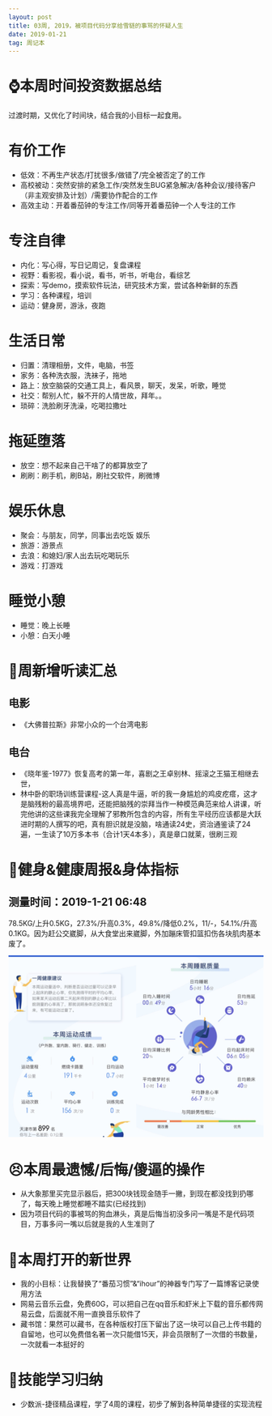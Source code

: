 ```yaml
---
layout: post
title: 03周, 2019，被项目代码分享给雪链的事骂的怀疑人生
date: 2019-01-21
tag: 周记本
---
```


# ⌚️本周时间投资数据总结
过渡时期，又优化了时间块，结合我的小目标一起食用。

# 有价工作
- 低效：不再生产状态/打扰很多/做错了/完全被否定了的工作
- 高校被动：突然安排的紧急工作/突然发生BUG紧急解决/各种会议/接待客户（非主观安排及计划）/需要协作配合的工作
- 高效主动：开着番茄钟的专注工作/同等开着番茄钟一个人专注的工作
# 专注自律
- 内化：写心得，写日记周记，复盘课程
- 视野：看影视，看小说，看书，听书，听电台，看综艺
- 探索：写demo，摸索软件玩法，研究技术方案，尝试各种新鲜的东西
- 学习：各种课程，培训
- 运动：健身房，游泳，夜跑
# 生活日常
- 归置：清理相册，文件，电脑，书签
- 家务：各种洗衣服，洗袜子，拖地
- 路上：放空脑袋的交通工具上，看风景，聊天，发呆，听歌，睡觉
- 社交：帮别人忙，躲不开的人情世故，拜年。。
- 琐碎：洗脸刷牙洗澡，吃喝拉撒吐
# 拖延堕落
- 放空：想不起来自己干啥了的都算放空了
- 刷刷：刷手机，刷B站，刷社交软件，刷微博
# 娱乐休息
- 聚会：与朋友，同学，同事出去吃饭 娱乐
- 旅游：游景点
- 去浪：和媳妇/家人出去玩吃喝玩乐
- 游戏：打游戏
# 睡觉小憩
- 睡觉：晚上长睡
- 小憩：白天小睡

# 📖周新增听读汇总

## 电影
- 《大佛普拉斯》非常小众的一个台湾电影

## 电台
- 《晓年鉴-1977》恢复高考的第一年，喜剧之王卓别林、摇滚之王猫王相继去世，
- 林中卧的职场训练营课程-这人真是牛逼，听的我一身尴尬的鸡皮疙瘩，这才是脑残粉的最高境界吧，还能把脑残的崇拜当作一种模范典范来给人讲课，听完他讲的这些课我完全理解了邪教所包含的内容，所有生平经历应该都是大跃进时期的人撰写的吧，真有胆识就是没脑，啥通读24史，资治通鉴读了24遍，一生读了10万多本书（合计1天4本多），真是章口就莱，很刷三观

# 👊健身&健康周报&身体指标

## 测量时间：2019-1-21 06:48
78.5KG/上升0.5KG，27.3%/升高0.3%，49.8%/降低0.2%，11/-，54.1%/升高0.1KG。因为赶公交崴脚，从大食堂出来崴脚，外加蹦床管扣篮扣伤各块肌肉基本废了。

![身体指标](/images/pic/week1903_1.jpg)

# 😣本周最遗憾/后悔/傻逼的操作

- 从大象那里买完显示器后，把300块钱现金随手一撇，到现在都没找到扔哪了，每天晚上睡觉都睡不踏实(已经找到)
- 因为项目代码的事被骂的狗血淋头，真是后悔当初没多问一嘴是不是代码项目，万事多问一嘴以后就是我的人生准则了

# 🦖本周打开的新世界

- 我的小目标：让我替换了“番茄习惯”&“ihour”的神器专门写了一篇博客记录使用方法
- 网易云音乐云盘，免费60G，可以把自己在qq音乐和虾米上下载的音乐都传网易云盘，后面就不用一直换音乐软件了
- 藏书馆：果然可以藏书，在各种版权打压下留出了这一块可以自己上传书籍的自留地，也可以免费借名著一次只能借15天，非会员限制了一次借的书数量，一次就看一本挺好的

# 🔧技能学习归纳

- 少数派-捷径精品课程，学了4周的课程，初步了解到各种简单捷径的实现流程
